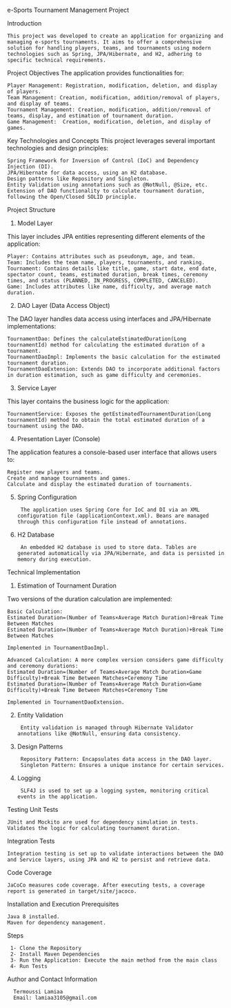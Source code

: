 e-Sports Tournament Management Project

Introduction

    This project was developed to create an application for organizing and managing e-sports tournaments. It aims to offer a comprehensive solution for handling players, teams, and tournaments using modern technologies such as Spring, JPA/Hibernate, and H2, adhering to specific technical requirements.

Project Objectives
The application provides functionalities for:

    Player Management: Registration, modification, deletion, and display of players.
    Team Management: Creation, modification, addition/removal of players, and display of teams.
    Tournament Management: Creation, modification, addition/removal of teams, display, and estimation of tournament duration.
    Game Management:  Creation, modification, deletion, and display of games.

Key Technologies and Concepts
This project leverages several important technologies and design principles:

    Spring Framework for Inversion of Control (IoC) and Dependency Injection (DI).
    JPA/Hibernate for data access, using an H2 database.
    Design patterns like Repository and Singleton.
    Entity Validation using annotations such as @NotNull, @Size, etc.
    Extension of DAO functionality to calculate tournament duration, following the Open/Closed SOLID principle.

Project Structure
1. Model Layer

This layer includes JPA entities representing different elements of the application:

    Player: Contains attributes such as pseudonym, age, and team.
    Team: Includes the team name, players, tournaments, and ranking.
    Tournament: Contains details like title, game, start date, end date, spectator count, teams, estimated duration, break times, ceremony times, and status (PLANNED, IN_PROGRESS, COMPLETED, CANCELED).
    Game: Includes attributes like name, difficulty, and average match duration.

2. DAO Layer (Data Access Object)

The DAO layer handles data access using interfaces and JPA/Hibernate implementations:

    TournamentDao: Defines the calculateEstimatedDuration(Long tournamentId) method for calculating the estimated duration of a tournament.
    TournamentDaoImpl: Implements the basic calculation for the estimated tournament duration.
    TournamentDaoExtension: Extends DAO to incorporate additional factors in duration estimation, such as game difficulty and ceremonies.

3. Service Layer

This layer contains the business logic for the application:

    TournamentService: Exposes the getEstimatedTournamentDuration(Long tournamentId) method to obtain the total estimated duration of a tournament using the DAO.

4. Presentation Layer (Console)

The application features a console-based user interface that allows users to:

    Register new players and teams.
    Create and manage tournaments and games.
    Calculate and display the estimated duration of tournaments.

5. Spring Configuration

        The application uses Spring Core for IoC and DI via an XML configuration file (applicationContext.xml). Beans are managed through this configuration file instead of annotations.
6. H2 Database

        An embedded H2 database is used to store data. Tables are generated automatically via JPA/Hibernate, and data is persisted in memory during execution.

Technical Implementation
1. Estimation of Tournament Duration

Two versions of the duration calculation are implemented:

    Basic Calculation:
    Estimated Duration=(Number of Teams×Average Match Duration)+Break Time Between Matches
    Estimated Duration=(Number of Teams×Average Match Duration)+Break Time Between Matches

    Implemented in TournamentDaoImpl.

    Advanced Calculation: A more complex version considers game difficulty and ceremony durations:
    Estimated Duration=(Number of Teams×Average Match Duration×Game Difficulty)+Break Time Between Matches+Ceremony Time
    Estimated Duration=(Number of Teams×Average Match Duration×Game Difficulty)+Break Time Between Matches+Ceremony Time

    Implemented in TournamentDaoExtension.

2. Entity Validation

        Entity validation is managed through Hibernate Validator annotations like @NotNull, ensuring data consistency.
3. Design Patterns

        Repository Pattern: Encapsulates data access in the DAO layer.
        Singleton Pattern: Ensures a unique instance for certain services.

4. Logging

        SLF4J is used to set up a logging system, monitoring critical events in the application.
Testing
Unit Tests

    JUnit and Mockito are used for dependency simulation in tests.
    Validates the logic for calculating tournament duration.

Integration Tests

    Integration testing is set up to validate interactions between the DAO and Service layers, using JPA and H2 to persist and retrieve data.
Code Coverage

    JaCoCo measures code coverage. After executing tests, a coverage report is generated in target/site/jacoco.
Installation and Execution
Prerequisites

    Java 8 installed.
    Maven for dependency management.

Steps

     1- Clone the Repository
     2- Install Maven Dependencies
     3- Run the Application: Execute the main method from the main class
     4- Run Tests
     
Author and Contact Information

      Termoussi Lamiaa 
      Email: lamiaa3105@gmail.com
